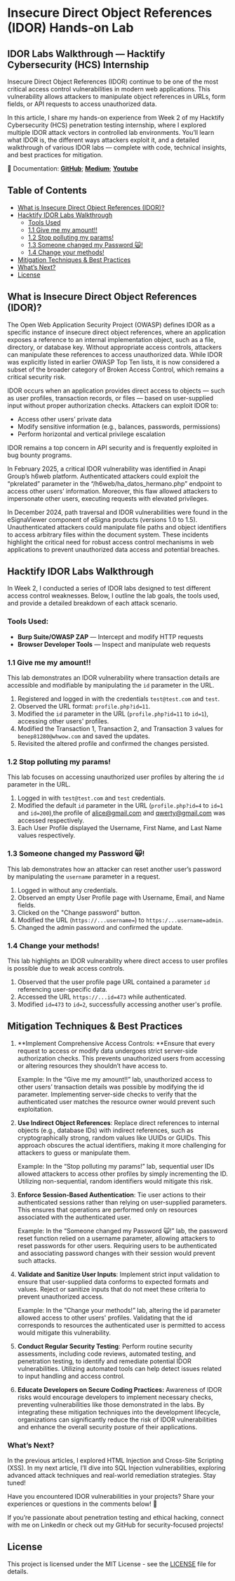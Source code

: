 # Insecure Direct Object References (IDOR) Hands-on Lab

## IDOR Labs Walkthrough — Hacktify Cybersecurity (HCS) Internship

Insecure Direct Object References (IDOR) continue to be one of the most critical access control vulnerabilities in modern web applications. This vulnerability allows attackers to manipulate object references in URLs, form fields, or API requests to access unauthorized data.

In this article, I share my hands-on experience from Week 2 of my Hacktify Cybersecurity (HCS) penetration testing internship, where I explored multiple IDOR attack vectors in controlled lab environments. You’ll learn what IDOR is, the different ways attackers exploit it, and a detailed walkthrough of various IDOR labs — complete with code, technical insights, and best practices for mitigation.

🔗 Documentation:
[**GitHub**](https://github.com/reyincyber/Hacktify-CS); [**Medium**](https://cyberrey.medium.com/insecure-direct-object-references-idor-hands-on-lab-93adbdd99602); [**Youtube**](https://youtu.be/avhAVlpv1jc )

## Table of Contents

- [What is Insecure Direct Object References (IDOR)?](#what-is-insecure-direct-object-references-idor)
- [Hacktify IDOR Labs Walkthrough](#hacktify-idor-labs-walkthrough)
  - [Tools Used](#tools-used)
  - [1.1 Give me my amount!!](#11-give-me-my-amount)
  - [1.2 Stop polluting my params!](#12-stop-polluting-my-params)
  - [1.3 Someone changed my Password 🙀!](#13-someone-changed-my-password-)
  - [1.4 Change your methods!](#14-change-your-methods)
- [Mitigation Techniques & Best Practices](#mitigation-techniques--best-practices)
- [What’s Next?](#whats-next)
- [License](#license)

## What is Insecure Direct Object References (IDOR)?

The Open Web Application Security Project (OWASP) defines IDOR as a specific instance of insecure direct object references, where an application exposes a reference to an internal implementation object, such as a file, directory, or database key. Without appropriate access controls, attackers can manipulate these references to access unauthorized data. While IDOR was explicitly listed in earlier OWASP Top Ten lists, it is now considered a subset of the broader category of Broken Access Control, which remains a critical security risk.

IDOR occurs when an application provides direct access to objects — such as user profiles, transaction records, or files — based on user-supplied input without proper authorization checks. Attackers can exploit IDOR to:

- Access other users’ private data
- Modify sensitive information (e.g., balances, passwords, permissions)
- Perform horizontal and vertical privilege escalation

IDOR remains a top concern in API security and is frequently exploited in bug bounty programs.

In February 2025, a critical IDOR vulnerability was identified in Anapi Group’s h6web platform. Authenticated attackers could exploit the “pkrelated” parameter in the “/h6web/ha\_datos\_hermano.php” endpoint to access other users’ information. Moreover, this flaw allowed attackers to impersonate other users, executing requests with elevated privileges.

In December 2024, path traversal and IDOR vulnerabilities were found in the eSignaViewer component of eSigna products (versions 1.0 to 1.5). Unauthenticated attackers could manipulate file paths and object identifiers to access arbitrary files within the document system. These incidents highlight the critical need for robust access control mechanisms in web applications to prevent unauthorized data access and potential breaches.

## Hacktify IDOR Labs Walkthrough

In Week 2, I conducted a series of IDOR labs designed to test different access control weaknesses. Below, I outline the lab goals, the tools used, and provide a detailed breakdown of each attack scenario.

### Tools Used:

- **Burp Suite/OWASP ZAP** — Intercept and modify HTTP requests
- **Browser Developer Tools** — Inspect and manipulate web requests

### 1.1 Give me my amount!!

This lab demonstrates an IDOR vulnerability where transaction details are accessible and modifiable by manipulating the `id` parameter in the URL.

1. Registered and logged in with the credentials `test@test.com` and `test`.
2. Observed the URL format: `profile.php?id=11`.
3. Modified the `id` parameter in the URL (`profile.php?id=11` to `id=1`), accessing other users' profiles.
4. Modified the Transaction 1, Transaction 2, and Transaction 3 values for `benep81280@whwow.com` and saved the updates.
5. Revisited the altered profile and confirmed the changes persisted.

### 1.2 Stop polluting my params!

This lab focuses on accessing unauthorized user profiles by altering the `id` parameter in the URL.

1. Logged in with `test@test.com` and `test` credentials.
2. Modified the default `id` parameter in the URL (`profile.php?id=4` to `id=1` and `id=200`),the profile of [alice@gmail.com](mailto\:alice@gmail.com) and [qwerty@gmail.com](mailto\:qwerty@gmail.com) was accessed respectively.
3. Each User Profile displayed the Username, First Name, and Last Name values respectively.

### 1.3 Someone changed my Password 🙀!

This lab demonstrates how an attacker can reset another user’s password by manipulating the `username` parameter in a request.

1. Logged in without any credentials.
2. Observed an empty User Profile page with Username, Email, and Name fields.
3. Clicked on the "Change password" button.
4. Modified the URL (`https://...username=`) to `https:/...username=admin`.
5. Changed the admin password and confirmed the update.

### 1.4 Change your methods!

This lab highlights an IDOR vulnerability where direct access to user profiles is possible due to weak access controls.

1. Observed that the user profile page URL contained a parameter `id` referencing user-specific data.
2. Accessed the URL `https://...id=473` while authenticated.
3. Modified `id=473` to `id=2`, successfully accessing another user's profile.

## Mitigation Techniques & Best Practices

1. \*\*Implement Comprehensive Access Controls: \*\*Ensure that every request to access or modify data undergoes strict server-side authorization checks. This prevents unauthorized users from accessing or altering resources they shouldn’t have access to.

   Example: In the “Give me my amount!!” lab, unauthorized access to other users’ transaction details was possible by modifying the id parameter. Implementing server-side checks to verify that the authenticated user matches the resource owner would prevent such exploitation.

2. **Use Indirect Object References**: Replace direct references to internal objects (e.g., database IDs) with indirect references, such as cryptographically strong, random values like UUIDs or GUIDs. This approach obscures the actual identifiers, making it more challenging for attackers to guess or manipulate them.

   Example: In the “Stop polluting my params!” lab, sequential user IDs allowed attackers to access other profiles by simply incrementing the ID. Utilizing non-sequential, random identifiers would mitigate this risk.

3. **Enforce Session-Based Authentication**: Tie user actions to their authenticated sessions rather than relying on user-supplied parameters. This ensures that operations are performed only on resources associated with the authenticated user.

   Example: In the “Someone changed my Password 🙀!” lab, the password reset function relied on a username parameter, allowing attackers to reset passwords for other users. Requiring users to be authenticated and associating password changes with their session would prevent such attacks. 

4. **Validate and Sanitize User Inputs**: Implement strict input validation to ensure that user-supplied data conforms to expected formats and values. Reject or sanitize inputs that do not meet these criteria to prevent unauthorized access.

   Example: In the “Change your methods!” lab, altering the id parameter allowed access to other users' profiles. Validating that the id corresponds to resources the authenticated user is permitted to access would mitigate this vulnerability.

5. **Conduct Regular Security Testing**: Perform routine security assessments, including code reviews, automated testing, and penetration testing, to identify and remediate potential IDOR vulnerabilities. Utilizing automated tools can help detect issues related to input handling and access control. 

6. **Educate Developers on Secure Coding Practices:** Awareness of IDOR risks would encourage developers to implement necessary checks, preventing vulnerabilities like those demonstrated in the labs. By integrating these mitigation techniques into the development lifecycle, organizations can significantly reduce the risk of IDOR vulnerabilities and enhance the overall security posture of their applications.

### What’s Next?

In the previous articles, I explored HTML Injection and Cross-Site Scripting (XSS). In my next article, I’ll dive into SQL Injection vulnerabilities, exploring advanced attack techniques and real-world remediation strategies. Stay tuned!

Have you encountered IDOR vulnerabilities in your projects? Share your experiences or questions in the comments below! 🚀

If you’re passionate about penetration testing and ethical hacking, connect with me on LinkedIn or check out my GitHub for security-focused projects!

## License

This project is licensed under the MIT License - see the [LICENSE](LICENSE) file for details.

